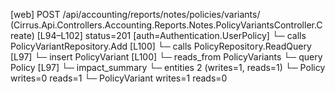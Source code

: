 [web] POST /api/accounting/reports/notes/policies/variants/  (Cirrus.Api.Controllers.Accounting.Reports.Notes.PolicyVariantsController.Create)  [L94–L102] status=201 [auth=Authentication.UserPolicy]
  └─ calls PolicyVariantRepository.Add [L100]
  └─ calls PolicyRepository.ReadQuery [L97]
  └─ insert PolicyVariant [L100]
    └─ reads_from PolicyVariants
  └─ query Policy [L97]
  └─ impact_summary
    └─ entities 2 (writes=1, reads=1)
      └─ Policy writes=0 reads=1
      └─ PolicyVariant writes=1 reads=0

